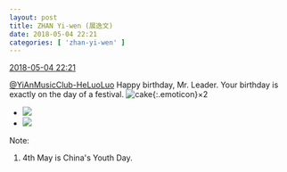 ```yaml
---
layout: post
title: ZHAN Yi-wen (展逸文)
date: 2018-05-04 22:21
categories: [ 'zhan-yi-wen' ]
---
```


<div class="weibo-info">
  <a href="https://weibo.com/6108090526/Gf8C5CgnC">2018-05-04 22:21</a>
</div>

[@YiAnMusicClub-HeLuoLuo](https://weibo.com/u/6117570574) Happy birthday, Mr. Leader. Your birthday is exactly on the day of a festival. ![cake](https://img.t.sinajs.cn/t4/appstyle/expression/ext/normal/f9/2018new_dangao_org.png){:.emoticon}×2

<!-- more -->

<ul class="weibo-pic-list-1">
  <li class="weibo-pic">
    <a href="https://wx1.sinaimg.cn/mw690/006FmVn8ly1fqzo7hy7b0j30dc0hsdpd.jpg"><img src="https://wx1.sinaimg.cn/thumb150/006FmVn8ly1fqzo7hy7b0j30dc0hsdpd.jpg"/></a>
  </li>
  <li class="weibo-pic">
    <a href="https://wx1.sinaimg.cn/mw690/006FmVn8ly1fqzo7fxt0wj30dc0hsgv3.jpg"><img src="https://wx1.sinaimg.cn/thumb150/006FmVn8ly1fqzo7fxt0wj30dc0hsgv3.jpg"/></a>
  </li>
</ul>

Note:
1. 4th May is China's Youth Day.

